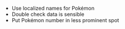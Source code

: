 - Use localized names for Pokémon
- Double check data is sensible
- Put Pokémon number in less prominent spot
